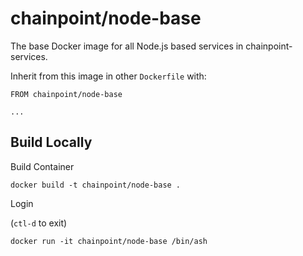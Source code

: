 # chainpoint/node-base

The base Docker image for all Node.js based
services in chainpoint-services.

Inherit from this image in other `Dockerfile`
with:

```
FROM chainpoint/node-base

...
```

## Build Locally

Build Container

```
docker build -t chainpoint/node-base .
```

Login

(`ctl-d` to exit)

```
docker run -it chainpoint/node-base /bin/ash
```
